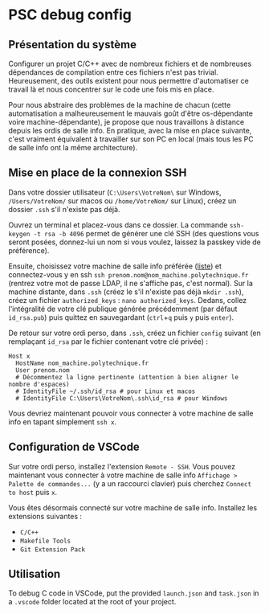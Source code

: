 # PSC debug config

## Présentation du système
Configurer un projet C/C++ avec de nombreux fichiers et de nombreuses dépendances de compilation entre ces fichiers n'est pas trivial. Heureusement, des outils existent pour nous permettre d'automatiser ce travail là et nous concentrer sur le code une fois mis en place. 

Pour nous abstraire des problèmes de la machine de chacun (cette automatisation a malheureusement le mauvais goût d'être os-dépendante voire machine-dépendante), je propose que nous travaillons à distance depuis les ordis de salle info. En pratique, avec la mise en place suivante, c'est vraiment équivalent à travailler sur son PC en local (mais tous les PC de salle info ont la même architecture).

## Mise en place de la connexion SSH
Dans votre dossier utilisateur (`C:\Users\VotreNom\` sur Windows, `/Users/VotreNom/` sur macos ou `/home/VotreNom/` sur Linux), créez un dossier `.ssh` s'il n'existe pas déjà.

Ouvrez un terminal et placez-vous dans ce dossier. La commande `ssh-keygen -t rsa -b 4096` permet de générer une clé SSH (des questions vous seront posées, donnez-lui un nom si vous voulez, laissez la passkey vide de préférence).

Ensuite, choisissez votre machine de salle info préférée ([liste](https://wikix.polytechnique.org/Ordinateurs_des_salles_info)) et connectez-vous y en ssh `ssh prenom.nom@nom_machine.polytechnique.fr` (rentrez votre mot de passe LDAP, il ne s'affiche pas, c'est normal). Sur la machine distante, dans `.ssh` (créez le s'il n'existe pas déjà `mkdir .ssh`), créez un fichier `authorized_keys` : `nano authorized_keys`. Dedans, collez l'intégralité de votre clé publique générée précédemment (par défaut `id_rsa.pub`) puis quittez en sauvegardant (`ctrl`+`q` puis `y` puis `enter`).

De retour sur votre ordi perso, dans `.ssh`, créez un fichier `config` suivant (en remplaçant `id_rsa` par le fichier contenant votre clé privée) :
```
Host x
  HostName nom_machine.polytechnique.fr
  User prenom.nom
  # Décommentez la ligne pertinente (attention à bien aligner le nombre d'espaces)
  # IdentityFile ~/.ssh/id_rsa # pour Linux et macos
  # IdentityFile C:\Users\VotreNom\.ssh\id_rsa # pour Windows
```

Vous devriez maintenant pouvoir vous connecter à votre machine de salle info en tapant simplement `ssh x`.

## Configuration de VSCode
Sur votre ordi perso, installez l'extension `Remote - SSH`. Vous pouvez maintenant vous connecter à votre machine de salle info `Affichage > Palette de commandes...` (y a un raccourci clavier) puis cherchez `Connect to host` puis `x`.

Vous êtes désormais connecté sur votre machine de salle info. Installez les extensions suivantes :
- `C/C++`
- `Makefile Tools`
- `Git Extension Pack`

## Utilisation
To debug C code in VSCode, put the provided `launch.json` and `task.json` in a `.vscode` folder located at the root of your project.